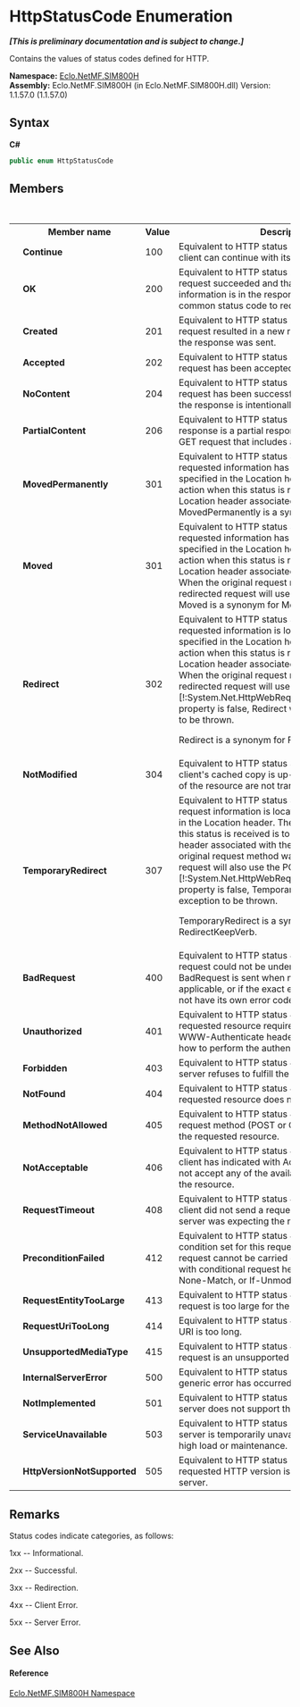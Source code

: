 # HttpStatusCode Enumeration
 _**\[This is preliminary documentation and is subject to change.\]**_

Contains the values of status codes defined for HTTP.

**Namespace:**&nbsp;<a href="N_Eclo_NetMF_SIM800H">Eclo.NetMF.SIM800H</a><br />**Assembly:**&nbsp;Eclo.NetMF.SIM800H (in Eclo.NetMF.SIM800H.dll) Version: 1.1.57.0 (1.1.57.0)

## Syntax

**C#**<br />
``` C#
public enum HttpStatusCode
```


## Members
&nbsp;<table><tr><th></th><th>Member name</th><th>Value</th><th>Description</th></tr><tr><td /><td target="F:Eclo.NetMF.SIM800H.HttpStatusCode.Continue">**Continue**</td><td>100</td><td>Equivalent to HTTP status 100. Indicates that the client can continue with its request.</td></tr><tr><td /><td target="F:Eclo.NetMF.SIM800H.HttpStatusCode.OK">**OK**</td><td>200</td><td>Equivalent to HTTP status 200. Indicates that the request succeeded and that the requested information is in the response. This is the most common status code to receive.</td></tr><tr><td /><td target="F:Eclo.NetMF.SIM800H.HttpStatusCode.Created">**Created**</td><td>201</td><td>Equivalent to HTTP status 201. Indicates that the request resulted in a new resource created before the response was sent.</td></tr><tr><td /><td target="F:Eclo.NetMF.SIM800H.HttpStatusCode.Accepted">**Accepted**</td><td>202</td><td>Equivalent to HTTP status 202. Indicates that the request has been accepted for further processing.</td></tr><tr><td /><td target="F:Eclo.NetMF.SIM800H.HttpStatusCode.NoContent">**NoContent**</td><td>204</td><td>Equivalent to HTTP status 204. Indicates that the request has been successfully processed and that the response is intentionally blank.</td></tr><tr><td /><td target="F:Eclo.NetMF.SIM800H.HttpStatusCode.PartialContent">**PartialContent**</td><td>206</td><td>Equivalent to HTTP status 206. Indicates that the response is a partial response as requested by a GET request that includes a byte range.</td></tr><tr><td /><td target="F:Eclo.NetMF.SIM800H.HttpStatusCode.MovedPermanently">**MovedPermanently**</td><td>301</td><td>Equivalent to HTTP status 301. Indicates that the requested information has been moved to the URI specified in the Location header. The default action when this status is received is to follow the Location header associated with the response. 
MovedPermanently is a synonym for Moved.</td></tr><tr><td /><td target="F:Eclo.NetMF.SIM800H.HttpStatusCode.Moved">**Moved**</td><td>301</td><td>Equivalent to HTTP status 301. Indicates that the requested information has been moved to the URI specified in the Location header. The default action when this status is received is to follow the Location header associated with the response. When the original request method was POST, the redirected request will use the GET method. 
Moved is a synonym for MovedPermanently.</td></tr><tr><td /><td target="F:Eclo.NetMF.SIM800H.HttpStatusCode.Redirect">**Redirect**</td><td>302</td><td>Equivalent to HTTP status 302. Indicates that the requested information is located at the URI specified in the Location header. The default action when this status is received is to follow the Location header associated with the response. When the original request method was POST, the redirected request will use the GET method. 
If the [!:System.Net.HttpWebRequest.AllowAutoRedirect] property is false, Redirect will cause an exception to be thrown.

Redirect is a synonym for Found.</td></tr><tr><td /><td target="F:Eclo.NetMF.SIM800H.HttpStatusCode.NotModified">**NotModified**</td><td>304</td><td>Equivalent to HTTP status 304. Indicates that the client's cached copy is up-to-date. The contents of the resource are not transferred.</td></tr><tr><td /><td target="F:Eclo.NetMF.SIM800H.HttpStatusCode.TemporaryRedirect">**TemporaryRedirect**</td><td>307</td><td>Equivalent to HTTP status 307. Indicates that the request information is located at the URI specified in the Location header. The default action when this status is received is to follow the Location header associated with the response. When the original request method was POST, the redirected request will also use the POST method. 
If the [!:System.Net.HttpWebRequest.AllowAutoRedirect] property is false, TemporaryRedirect will cause an exception to be thrown.

TemporaryRedirect is a synonym for RedirectKeepVerb.</td></tr><tr><td /><td target="F:Eclo.NetMF.SIM800H.HttpStatusCode.BadRequest">**BadRequest**</td><td>400</td><td>Equivalent to HTTP status 400. Indicates that the request could not be understood by the server. BadRequest is sent when no other error is applicable, or if the exact error is unknown or does not have its own error code.</td></tr><tr><td /><td target="F:Eclo.NetMF.SIM800H.HttpStatusCode.Unauthorized">**Unauthorized**</td><td>401</td><td>Equivalent to HTTP status 401. Indicates that the requested resource requires authentication. The WWW-Authenticate header contains the details of how to perform the authentication.</td></tr><tr><td /><td target="F:Eclo.NetMF.SIM800H.HttpStatusCode.Forbidden">**Forbidden**</td><td>403</td><td>Equivalent to HTTP status 403. Indicates that the server refuses to fulfill the request.</td></tr><tr><td /><td target="F:Eclo.NetMF.SIM800H.HttpStatusCode.NotFound">**NotFound**</td><td>404</td><td>Equivalent to HTTP status 404. Indicates that the requested resource does not exist on the server.</td></tr><tr><td /><td target="F:Eclo.NetMF.SIM800H.HttpStatusCode.MethodNotAllowed">**MethodNotAllowed**</td><td>405</td><td>Equivalent to HTTP status 405. Indicates that the request method (POST or GET) is not allowed on the requested resource.</td></tr><tr><td /><td target="F:Eclo.NetMF.SIM800H.HttpStatusCode.NotAcceptable">**NotAcceptable**</td><td>406</td><td>Equivalent to HTTP status 406. Indicates that the client has indicated with Accept headers that it will not accept any of the available representations of the resource.</td></tr><tr><td /><td target="F:Eclo.NetMF.SIM800H.HttpStatusCode.RequestTimeout">**RequestTimeout**</td><td>408</td><td>Equivalent to HTTP status 408. Indicates that the client did not send a request within the time the server was expecting the request.</td></tr><tr><td /><td target="F:Eclo.NetMF.SIM800H.HttpStatusCode.PreconditionFailed">**PreconditionFailed**</td><td>412</td><td>Equivalent to HTTP status 412. Indicates that a condition set for this request failed, and the request cannot be carried out. Conditions are set with conditional request headers like If-Match, If-None-Match, or If-Unmodified-Since.</td></tr><tr><td /><td target="F:Eclo.NetMF.SIM800H.HttpStatusCode.RequestEntityTooLarge">**RequestEntityTooLarge**</td><td>413</td><td>Equivalent to HTTP status 413. Indicates that the request is too large for the server to process.</td></tr><tr><td /><td target="F:Eclo.NetMF.SIM800H.HttpStatusCode.RequestUriTooLong">**RequestUriTooLong**</td><td>414</td><td>Equivalent to HTTP status 414. Indicates that the URI is too long.</td></tr><tr><td /><td target="F:Eclo.NetMF.SIM800H.HttpStatusCode.UnsupportedMediaType">**UnsupportedMediaType**</td><td>415</td><td>Equivalent to HTTP status 415. Indicates that the request is an unsupported type.</td></tr><tr><td /><td target="F:Eclo.NetMF.SIM800H.HttpStatusCode.InternalServerError">**InternalServerError**</td><td>500</td><td>Equivalent to HTTP status 500. Indicates that a generic error has occurred on the server.</td></tr><tr><td /><td target="F:Eclo.NetMF.SIM800H.HttpStatusCode.NotImplemented">**NotImplemented**</td><td>501</td><td>Equivalent to HTTP status 501. Indicates that the server does not support the requested function.</td></tr><tr><td /><td target="F:Eclo.NetMF.SIM800H.HttpStatusCode.ServiceUnavailable">**ServiceUnavailable**</td><td>503</td><td>Equivalent to HTTP status 503. Indicates that the server is temporarily unavailable, usually due to high load or maintenance.</td></tr><tr><td /><td target="F:Eclo.NetMF.SIM800H.HttpStatusCode.HttpVersionNotSupported">**HttpVersionNotSupported**</td><td>505</td><td>Equivalent to HTTP status 505. Indicates that the requested HTTP version is not supported by the server.</td></tr></table>

## Remarks
<p>Status codes indicate categories, as follows:</p><p>1xx -- Informational.</p><p>2xx -- Successful.</p><p>3xx -- Redirection.</p><p>4xx -- Client Error.</p><p>5xx -- Server Error.</p>

## See Also


#### Reference
<a href="N_Eclo_NetMF_SIM800H">Eclo.NetMF.SIM800H Namespace</a><br />